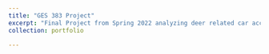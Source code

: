 ```yaml
---
title: "GES 383 Project"
excerpt: "Final Project from Spring 2022 analyzing deer related car accidents in Maryland<br/><img src='/images/DeerCarAccidents.png'>"
collection: portfolio

---
```



